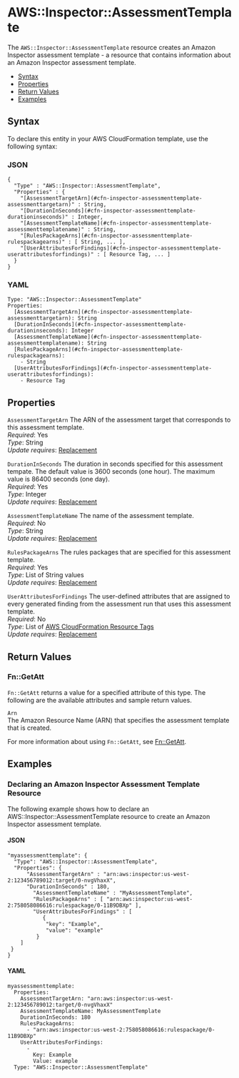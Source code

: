 # AWS::Inspector::AssessmentTemplate<a name="aws-resource-inspector-assessmenttemplate"></a>

The `AWS::Inspector::AssessmentTemplate` resource creates an Amazon Inspector assessment template \- a resource that contains information about an Amazon Inspector assessment template\.


+ [Syntax](#aws-resource-inspector-assessmenttemplate-syntax)
+ [Properties](#aws-resource-inspector-assessmenttemplate-properties)
+ [Return Values](#aws-resource-inspector-assessmenttemplate-returnvalues)
+ [Examples](#aws-resource-inspector-assessmenttemplate-examples)

## Syntax<a name="aws-resource-inspector-assessmenttemplate-syntax"></a>

To declare this entity in your AWS CloudFormation template, use the following syntax:

### JSON<a name="aws-resource-inspector-assessmenttemplate-syntax.json"></a>

```
{
  "Type" : "AWS::Inspector::AssessmentTemplate",
  "Properties" : {
    "[AssessmentTargetArn](#cfn-inspector-assessmenttemplate-assessmenttargetarn)" : String,
    "[DurationInSeconds](#cfn-inspector-assessmenttemplate-durationinseconds)" : Integer,
    "[AssessmentTemplateName](#cfn-inspector-assessmenttemplate-assessmenttemplatename)" : String,
    "[RulesPackageArns](#cfn-inspector-assessmenttemplate-rulespackagearns)" : [ String, ... ],
    "[UserAttributesForFindings](#cfn-inspector-assessmenttemplate-userattributesforfindings)" : [ Resource Tag, ... ]
  }
}
```

### YAML<a name="aws-resource-inspector-assessmenttemplate-syntax.yaml"></a>

```
Type: "AWS::Inspector::AssessmentTemplate"
Properties:
  [AssessmentTargetArn](#cfn-inspector-assessmenttemplate-assessmenttargetarn): String
  [DurationInSeconds](#cfn-inspector-assessmenttemplate-durationinseconds): Integer
  [AssessmentTemplateName](#cfn-inspector-assessmenttemplate-assessmenttemplatename): String
  [RulesPackageArns](#cfn-inspector-assessmenttemplate-rulespackagearns): 
    - String
  [UserAttributesForFindings](#cfn-inspector-assessmenttemplate-userattributesforfindings): 
    - Resource Tag
```

## Properties<a name="aws-resource-inspector-assessmenttemplate-properties"></a>

`AssessmentTargetArn`  <a name="cfn-inspector-assessmenttemplate-assessmenttargetarn"></a>
The ARN of the assessment target that corresponds to this assessment template\.   
 *Required*: Yes  
 *Type*: String  
 *Update requires*: [Replacement](using-cfn-updating-stacks-update-behaviors.md#update-replacement) 

`DurationInSeconds`  <a name="cfn-inspector-assessmenttemplate-durationinseconds"></a>
The duration in seconds specified for this assessment tempate\. The default value is 3600 seconds \(one hour\)\. The maximum value is 86400 seconds \(one day\)\.  
 *Required*: Yes  
 *Type*: Integer  
 *Update requires*: [Replacement](using-cfn-updating-stacks-update-behaviors.md#update-replacement) 

`AssessmentTemplateName`  <a name="cfn-inspector-assessmenttemplate-assessmenttemplatename"></a>
The name of the assessment template\.  
 *Required*: No  
 *Type*: String  
 *Update requires*: [Replacement](using-cfn-updating-stacks-update-behaviors.md#update-replacement) 

`RulesPackageArns`  <a name="cfn-inspector-assessmenttemplate-rulespackagearns"></a>
The rules packages that are specified for this assessment template\.  
 *Required*: Yes  
 *Type*: List of String values  
 *Update requires*: [Replacement](using-cfn-updating-stacks-update-behaviors.md#update-replacement) 

`UserAttributesForFindings`  <a name="cfn-inspector-assessmenttemplate-userattributesforfindings"></a>
The user\-defined attributes that are assigned to every generated finding from the assessment run that uses this assessment template\.   
 *Required*: No  
 *Type*: List of [AWS CloudFormation Resource Tags](aws-properties-resource-tags.md)  
 *Update requires*: [Replacement](using-cfn-updating-stacks-update-behaviors.md#update-replacement) 

## Return Values<a name="aws-resource-inspector-assessmenttemplate-returnvalues"></a>

### Fn::GetAtt<a name="aws-resource-inspector-assessmenttemplate-getatt"></a>

 `Fn::GetAtt` returns a value for a specified attribute of this type\. The following are the available attributes and sample return values\. 

`Arn`  
The Amazon Resource Name \(ARN\) that specifies the assessment template that is created\. 

For more information about using `Fn::GetAtt`, see [Fn::GetAtt](intrinsic-function-reference-getatt.md)\. 

## Examples<a name="aws-resource-inspector-assessmenttemplate-examples"></a>

### Declaring an Amazon Inspector Assessment Template Resource<a name="aws-resource-inspector-assessmenttemplate-example1"></a>

The following example shows how to declare an AWS::Inspector::AssessmentTemplate resource to create an Amazon Inspector assessment template\.

#### JSON<a name="aws-resource-inspector-assessmenttemplate-example1.json"></a>

```
"myassessmenttemplate": {
  "Type": "AWS::Inspector::AssessmentTemplate",
  "Properties": {
      "AssessmentTargetArn" : "arn:aws:inspector:us-west-2:123456789012:target/0-nvgVhaxX",
      "DurationInSeconds" : 180,
	    "AssessmentTemplateName" : "MyAssessmentTemplate",
	    "RulesPackageArns" : [ "arn:aws:inspector:us-west-2:758058086616:rulespackage/0-11B9DBXp" ],
	    "UserAttributesForFindings" : [ 
	       {
            "key": "Example",
            "value": "example"
         }
	]
 }
}
```

#### YAML<a name="aws-resource-inspector-assessmenttemplate-example1.yaml"></a>

```
myassessmenttemplate: 
  Properties: 
    AssessmentTargetArn: "arn:aws:inspector:us-west-2:123456789012:target/0-nvgVhaxX"
    AssessmentTemplateName: MyAssessmentTemplate
    DurationInSeconds: 180
    RulesPackageArns: 
      - "arn:aws:inspector:us-west-2:758058086616:rulespackage/0-11B9DBXp"
    UserAttributesForFindings: 
      - 
        Key: Example
        Value: example
  Type: "AWS::Inspector::AssessmentTemplate"
```